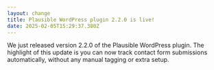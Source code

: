 ```yaml
---
layout: change
title: Plausible WordPress plugin 2.2.0 is live!
date: 2025-02-05T15:29:37.380Z
---
```

We just released version 2.2.0 of the Plausible WordPress plugin. The highlight of this update is you can now track contact form submissions automatically, without any manual tagging or extra setup.

